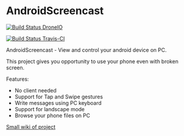 AndroidScreencast
=================
[![Build Status DroneIO](https://drone.io/github.com/xSAVIKx/AndroidScreencast/status.png)](https://drone.io/github.com/xSAVIKx/AndroidScreencast/latest)

[![Build Status Travis-CI](https://travis-ci.org/xSAVIKx/AndroidScreencast.svg?branch=master)](https://travis-ci.org/xSAVIKx/AndroidScreencast)

AndroidScreencast - View and control your android device on PC.

This project gives you opportunity to use your phone even with broken screen.

Features:
  - No client needed
  - Support for Tap and Swipe gestures
  - Write messages using PC keyboard
  - Support for landscape mode
  - Browse your phone files on PC


[Small wiki of project](https://github.com/xSAVIKx/AndroidScreencast/wiki)
